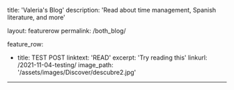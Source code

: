 title: 'Valeria's Blog'
description: 'Read about time management, Spanish literature, and more'

layout: featurerow
permalink: /both_blog/

feature_row:
  - title: TEST POST
    linktext: 'READ'
    excerpt: 'Try reading this' 
    linkurl: /2021-11-04-testing/
    image_path: '/assets/images/Discover/descubre2.jpg'
	
---

